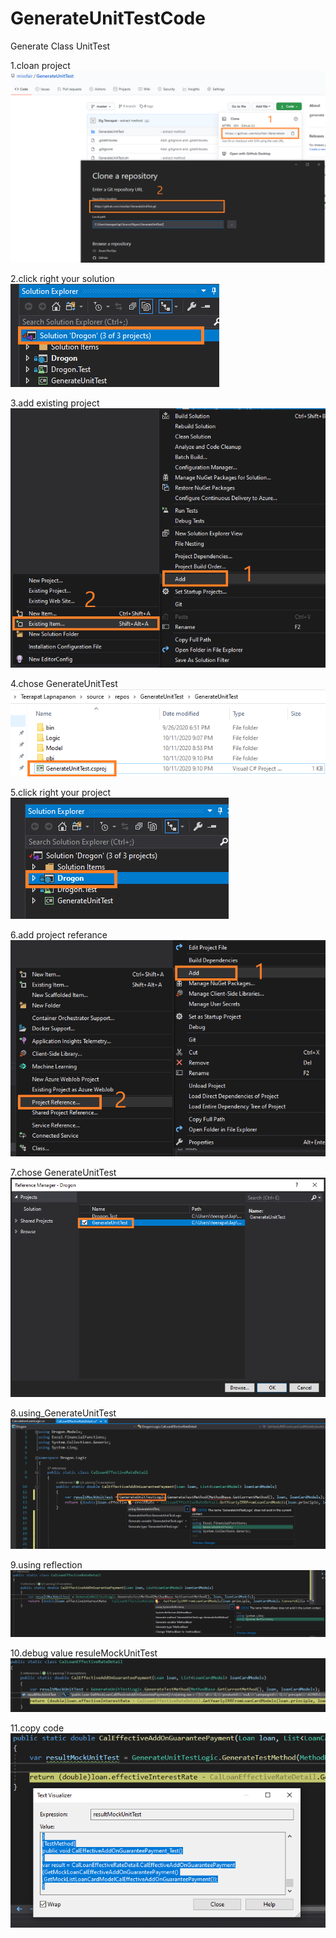 # GenerateUnitTestCode
Generate Class UnitTest

1.cloan project
![alt text](https://github.com/missfair/GenerateUnitTest/blob/master/GenerateUnitTest/GenerateTestMethodPicture/1clonelink.PNG)







2.click right your solution
![alt text](https://github.com/missfair/GenerateUnitTest/blob/master/GenerateUnitTest/GenerateTestMethodPicture/2_1_click_right_your_solution.png)







3.add existing project
![alt text](https://github.com/missfair/GenerateUnitTest/blob/master/GenerateUnitTest/GenerateTestMethodPicture/2_2_add_existing_project.png)







4.chose GenerateUnitTest
![alt text](https://github.com/missfair/GenerateUnitTest/blob/master/GenerateUnitTest/GenerateTestMethodPicture/3_chose_GenerateUnitTest.png)







5.click right your project
![alt text](https://github.com/missfair/GenerateUnitTest/blob/master/GenerateUnitTest/GenerateTestMethodPicture/4_1_click_right_your_project.png)







6.add project referance
![alt text](https://github.com/missfair/GenerateUnitTest/blob/master/GenerateUnitTest/GenerateTestMethodPicture/4_2_add_project_referance.png)







7.chose GenerateUnitTest
![alt text](https://github.com/missfair/GenerateUnitTest/blob/master/GenerateUnitTest/GenerateTestMethodPicture/5_chose_GenerateUnitTest.png)







8.using_GenerateUnitTest
![alt text](https://github.com/missfair/GenerateUnitTest/blob/master/GenerateUnitTest/GenerateTestMethodPicture/6_add_using_GenerateUnitTest.png)







9.using reflection
![alt text](https://github.com/missfair/GenerateUnitTest/blob/master/GenerateUnitTest/GenerateTestMethodPicture/7_add_using_reflection.png)







10.debug value resuleMockUnitTest
![alt text](https://github.com/missfair/GenerateUnitTest/blob/master/GenerateUnitTest/GenerateTestMethodPicture/8_debug_value_resuleMockUnitTest.png)







11.copy code
![alt text](https://github.com/missfair/GenerateUnitTest/blob/master/GenerateUnitTest/GenerateTestMethodPicture/9_copy.png)
